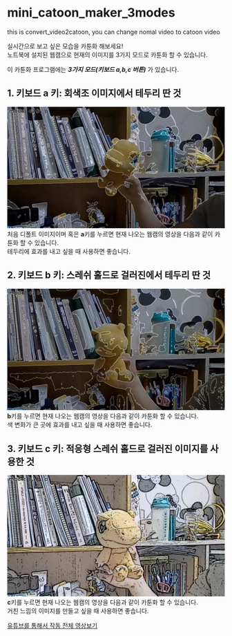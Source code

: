 # mini_catoon_maker_3modes
this is convert_video2catoon, you can change nomal video to catoon video   
    
실시간으로 보고 싶은 모습을 카툰화 해보세요!   
노트북에 설치된 웹캠으로 현재의 이미지를 3가지 모드로 카툰화 할 수 있습니다.     
   
이 카툰화 프로그램에는 ***3가지 모드(키보드 a,b,c 버튼)*** 가 있습니다.      

## 1. 키보드 a 키: 회색조 이미지에서 테두리 딴 것    
![mode_a](README_img/a.png)   
처음 디폴트 이미지이며 혹은 **a**키를 누르면 현재 나오는 웹캠의 영상을 다음과 같이 카툰화 할 수 있습니다.   
테두리에 효과를 내고 싶을 때 사용하면 좋습니다.   
   
## 2. 키보드 b 키: 스레쉬 홀드로 걸러진에서 테두리 딴 것    
![mode_b](README_img/b.png)   
**b**키를 누르면 현재 나오는 웹캠의 영상을 다음과 같이 카툰화 할 수 있습니다.   
색 변화가 큰 곳에 효과를 내고 싶을 때 사용하면 좋습니다.   
   
## 3. 키보드 c 키: 적응형 스레쉬 홀드로 걸러진 이미지를 사용한 것    
![mode_b](README_img/c.png)   
**c**키를 누르면 현재 나오는 웹캠의 영상을 다음과 같이 카툰화 할 수 있습니다.   
거친 느낌의 이미지를 만들고 싶을 때 사용하면 좋습니다.   

[유튜브를 통해서 작동 전체 영상보기](https://youtu.be/YsgHJm5JUzw)   
